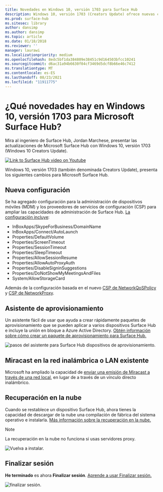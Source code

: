 ```yaml
---
title: Novedades en Windows 10, versión 1703 para Surface Hub
description: Windows 10, versión 1703 (Creators Update) ofrece nuevas características a Microsoft Surface Hub.
ms.prod: surface-hub
ms.sitesec: library
author: dansimp
ms.author: dansimp
ms.topic: article
ms.date: 01/18/2018
ms.reviewer: ''
manager: laurawi
ms.localizationpriority: medium
ms.openlocfilehash: 8edc5bf1da384809e38451c9d164503bfcc10241
ms.sourcegitcommit: d6ac31a94b6630f04cf3469d5dcf8b66e46c7412
ms.translationtype: MT
ms.contentlocale: es-ES
ms.lasthandoff: 08/23/2021
ms.locfileid: "11911775"
---
```

# <a name="whats-new-in-windows-10-version-1703-for-microsoft-surface-hub"></a>¿Qué novedades hay en Windows 10, versión 1703 para Microsoft Surface Hub?

Mira al ingeniero de Surface Hub, Jordan Marchese, presentar las actualizaciones de Microsoft Surface Hub con Windows 10, versión 1703 (Windows 10 Creators Update). 

<a href="https://www.youtube.com/watch?v=R8tX10VIgq0" target="_blank"> <img src="images/whats-new-video-thumbnail.png" alt="Link to Surface Hub video on Youtube" /></a>

Windows 10, versión 1703 (también denominada Creators Update), presenta los siguientes cambios para Microsoft Surface Hub.

## <a name="new-settings"></a>Nueva configuración

Se ha agregado configuración para la administración de dispositivos móviles (MDM) y los proveedores de servicios de configuración (CSP) para ampliar las capacidades de administración de Surface Hub. [La configuración incluye](manage-settings-with-mdm-for-surface-hub.md):

- InBoxApps/SkypeForBusiness/DomainName
- InBoxApps/Connect/AutoLaunch
- Properties/DefaultVolume
- Properties/ScreenTimeout
- Properties/SessionTimeout
- Properties/SleepTimeout
- Properties/AllowSessionResume
- Properties/AllowAutoProxyAuth
- Properties/DisableSigninSuggestions
- Properties/DoNotShowMyMeetingsAndFiles
- System/AllowStorageCard

Además de la configuración basada en el nuevo [CSP de NetworkQoSPolicy](https://msdn.microsoft.com/windows/hardware/commercialize/customize/mdm/networkqospolicy-csp) y [CSP de NetworkProxy](https://msdn.microsoft.com/windows/hardware/commercialize/customize/mdm/networkproxy-csp).
</br>

## <a name="provisioning-wizard"></a>Asistente de aprovisionamiento

Un asistente fácil de usar que ayuda a crear rápidamente paquetes de aprovisionamiento que se pueden aplicar a varios dispositivos Surface Hub e incluye la unión en bloque a Azure Active Directory. [Obtén información sobre cómo crear un paquete de aprovisionamiento para Surface Hub.](provisioning-packages-for-certificates-surface-hub.md)

![pasos del asistente para Surface Hub dispositivos de aprovisionamiento.](images/wcd-wizard.png)
    
## <a name="miracast-on-your-existing-wireless-network-or-lan"></a>Miracast en la red inalámbrica o LAN existente 

Microsoft ha ampliado la capacidad de [enviar una emisión de Miracast a través de una red local](miracast-over-infrastructure.md), en lugar de a través de un vínculo directo inalámbrico. 
    
## <a name="cloud-recovery"></a>Recuperación en la nube

Cuando se restablece un dispositivo Surface Hub, ahora tienes la capacidad de descargar de la nube una compilación de fábrica del sistema operativo e instalarla. [Más información sobre la recuperación en la nube.](device-reset-surface-hub.md#cloud-recovery)

>[!NOTE]
>La recuperación en la nube no funciona si usas servidores proxy.
    
![Vuelva a instalar.](images/reinstall.png)
    
## <a name="end-session"></a>Finalizar sesión

**He terminado** es ahora **Finalizar sesión**. [Aprende a usar Finalizar sesión.](finishing-your-surface-hub-meeting.md) 

![finalizar sesión.](images/end-session.png)



 

 

